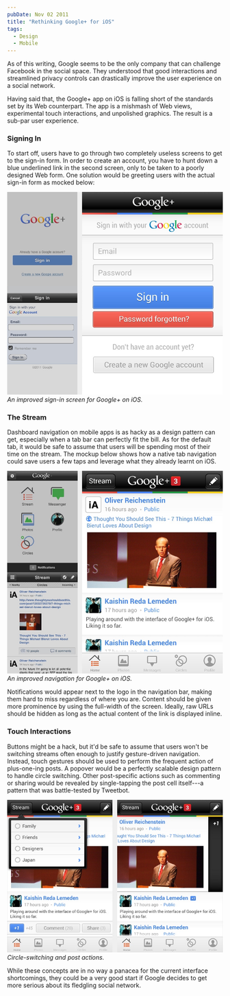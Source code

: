 ```yaml
---
pubDate: Nov 02 2011
title: "Rethinking Google+ for iOS"
tags:
  - Design
  - Mobile
---
```


As of this writing, Google seems to be the only company that can challenge
Facebook in the social space. They understood that good interactions and
streamlined privacy controls can drastically improve the user experience on a
social network.

Having said that, the Google+ app on iOS is falling short of the standards set
by its Web counterpart. The app is a mishmash of Web views, experimental touch
interactions, and unpolished graphics. The result is a sub-par user experience.

### Signing In

To start off, users have to go through two completely useless screens to get to
the sign-in form. In order to create an account, you have to hunt down a blue
underlined link in the second screen, only to be taken to a poorly designed Web
form. One solution would be greeting users with the actual sign-in form as
mocked below:

![Signing in](./google-plus-signing-in.jpg) _An improved sign-in screen for
Google+ on iOS._

### The Stream

Dashboard navigation on mobile apps is as hacky as a design pattern can get,
especially when a tab bar can perfectly fit the bill. As for the default tab, it
would be safe to assume that users will be spending most of their time on the
stream. The mockup below shows how a native tab navigation could save users a
few taps and leverage what they already learnt on iOS.

![Navigation & Stream view](./google-plus-home-view.jpg) _An improved navigation
for Google+ on iOS._

Notifications would appear next to the logo in the navigation bar, making them
hard to miss regardless of where you are. Content should be given more
prominence by using the full-width of the screen. Ideally, raw URLs should be
hidden as long as the actual content of the link is displayed inline.

### Touch Interactions

Buttons might be a hack, but it'd be safe to assume that users won't be
switching streams often enough to justify gesture-driven navigation. Instead,
touch gestures should be used to perform the frequent action of plus-one-ing
posts. A popover would be a perfectly scalable design pattern to handle circle
switching. Other post-specific actions such as commenting or sharing would be
revealed by single-tapping the post cell itself---a pattern that was
battle-tested by Tweetbot.

![Interactions](./google-plus-new-interactions.jpg) _Circle-switching and post
actions._

While these concepts are in no way a panacea for the current interface
shortcomings, they could be a very good start if Google decides to get more
serious about its fledgling social network.

